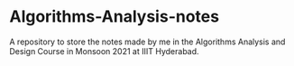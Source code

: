 # Algorithms-Analysis-notes
A repository to store the notes made by me in the Algorithms Analysis and Design Course in Monsoon 2021 at IIIT Hyderabad.
